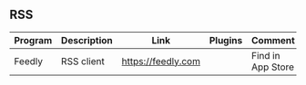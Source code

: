 ## RSS

| Program | Description | Link | Plugins | Comment |
| --- | --- | --- | --- | --- |
| Feedly | RSS client | https://feedly.com | | Find in App Store |

